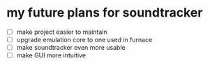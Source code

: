 # my future plans for soundtracker

- [ ] make project easier to maintain
- [ ] upgrade emulation core to one used in furnace
- [ ] make soundtracker even more usable
- [ ] make GUI more intuitive
